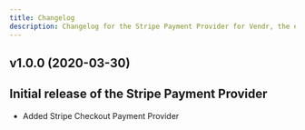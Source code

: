 ```yaml
---
title: Changelog
description: Changelog for the Stripe Payment Provider for Vendr, the eCommerce solution for Umbraco v8+
---
```


## v1.0.0 (2020-03-30) 
Initial release of the Stripe Payment Provider
--- 

<changelog>
<changelog-group category="Added">  

    
* Added Stripe Checkout Payment Provider


</changelog-group>
</changelog>